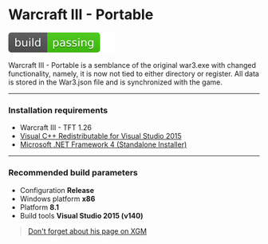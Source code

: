 # Warcraft III - Portable
[![](https://github.com/Ev3nt/MM-Engine/blob/master/ThirdParty/master.svg)](https://github.com/Ev3nt/Warcraft-III---Portable/tree/master/Build/Release/Win32)


Warcraft III - Portable is a semblance of the original war3.exe with changed functionality, namely, it is now not tied to either directory or register. All data is stored in the War3.json file and is synchronized with the game.

---
### Installation requirements
* Warcraft III - TFT 1.26 
* [Visual C++ Redistributable for Visual Studio 2015](https://www.microsoft.com/en-US/download/details.aspx?id=48145)
* [Microsoft .NET Framework 4 (Standalone Installer)](https://www.microsoft.com/en-US/download/details.aspx?id=17718)

---
### Recommended build parameters
* Configuration **Release**
* Windows platform **x86**
* Platform **8.1**
* Build tools **Visual Studio 2015 (v140)**
> [Don't forget about his page on XGM](https://xgm.guru/p/wc3/warcraft-iii-portable)
